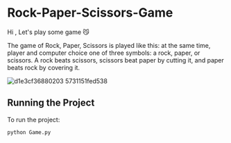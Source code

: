 # Rock-Paper-Scissors-Game
Hi , Let's play some game 😼

The game of Rock, Paper, Scissors is played like this: at the same time,  player and computer choice one of three symbols: a rock, paper, or scissors. A rock beats scissors, scissors beat paper by cutting it, and paper beats rock by covering it.


 ![d1e3cf36880203 5731151fed538](https://github.com/thisiszahrasadeghi/Rock-Paper-Scissors-Game/assets/170200995/46601c7a-63dd-4863-a70e-81dca625b882)


## Running the Project
To run the project:

```python
python Game.py
```
